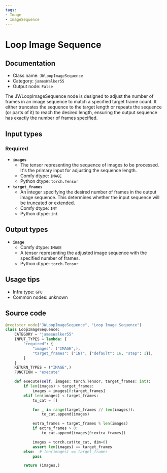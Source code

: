 ```yaml
---
tags:
- Image
- ImageSequence
---
```


# Loop Image Sequence
## Documentation
- Class name: `JWLoopImageSequence`
- Category: `jamesWalker55`
- Output node: `False`

The JWLoopImageSequence node is designed to adjust the number of frames in an image sequence to match a specified target frame count. It either truncates the sequence to the target length or repeats the sequence (or parts of it) to reach the desired length, ensuring the output sequence has exactly the number of frames specified.
## Input types
### Required
- **`images`**
    - The tensor representing the sequence of images to be processed. It's the primary input for adjusting the sequence length.
    - Comfy dtype: `IMAGE`
    - Python dtype: `torch.Tensor`
- **`target_frames`**
    - An integer specifying the desired number of frames in the output image sequence. This determines whether the input sequence will be truncated or extended.
    - Comfy dtype: `INT`
    - Python dtype: `int`
## Output types
- **`image`**
    - Comfy dtype: `IMAGE`
    - A tensor representing the adjusted image sequence with the specified number of frames.
    - Python dtype: `torch.Tensor`
## Usage tips
- Infra type: `GPU`
- Common nodes: unknown


## Source code
```python
@register_node("JWLoopImageSequence", "Loop Image Sequence")
class LoopImageSequence:
    CATEGORY = "jamesWalker55"
    INPUT_TYPES = lambda: {
        "required": {
            "images": ("IMAGE",),
            "target_frames": ("INT", {"default": 16, "step": 1}),
        }
    }
    RETURN_TYPES = ("IMAGE",)
    FUNCTION = "execute"

    def execute(self, images: torch.Tensor, target_frames: int):
        if len(images) > target_frames:
            images = images[0:target_frames]
        elif len(images) < target_frames:
            to_cat = []

            for _ in range(target_frames // len(images)):
                to_cat.append(images)

            extra_frames = target_frames % len(images)
            if extra_frames > 0:
                to_cat.append(images[0:extra_frames])

            images = torch.cat(to_cat, dim=0)
            assert len(images) == target_frames
        else:  # len(images) == target_frames
            pass

        return (images,)

```
